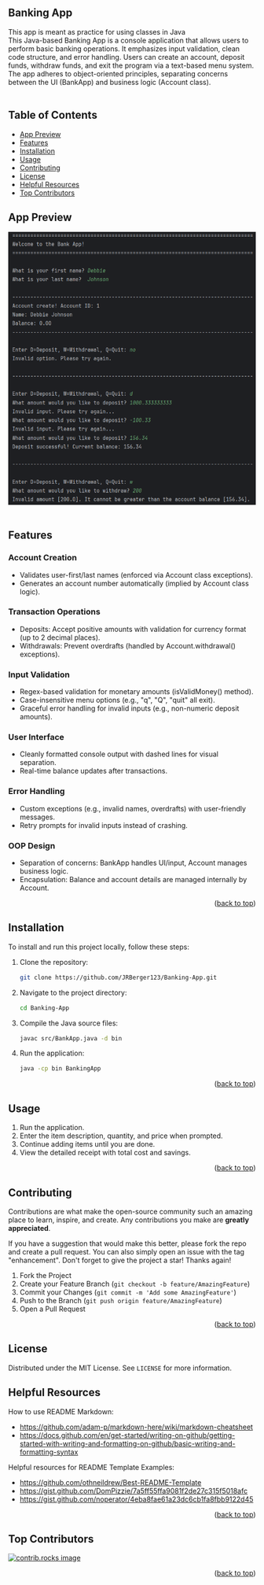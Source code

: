 ## Banking App

This app is meant as practice for using classes in Java<br>
This Java-based Banking App is a console application that allows users to perform basic banking operations. It emphasizes input validation, clean code structure, and error handling. Users can create an account, deposit funds, withdraw funds, and exit the program via a text-based menu system. The app adheres to object-oriented principles, separating concerns between the UI (BankApp) and business logic (Account class).<br>
<br>

## Table of Contents

- [App Preview](#app-preview)
- [Features](#features)
- [Installation](#installation)
- [Usage](#usage)
- [Contributing](#contributing)
- [License](#license)
- [Helpful Resources](#helpful-resources)
- [Top Contributors](#top-contributors)

## App Preview

![Screenshot of the application's output](Other/Preview.png)<br>
<br>

## Features

### Account Creation  
- Validates user-first/last names (enforced via Account class exceptions).  
- Generates an account number automatically (implied by Account class logic).  

### Transaction Operations  
- Deposits: Accept positive amounts with validation for currency format (up to 2 decimal places).  
- Withdrawals: Prevent overdrafts (handled by Account.withdrawal() exceptions).  

### Input Validation  
- Regex-based validation for monetary amounts (isValidMoney() method).  
- Case-insensitive menu options (e.g., "q", "Q", "quit" all exit).  
- Graceful error handling for invalid inputs (e.g., non-numeric deposit amounts).  

### User Interface  
- Cleanly formatted console output with dashed lines for visual separation.  
- Real-time balance updates after transactions.  

### Error Handling  
- Custom exceptions (e.g., invalid names, overdrafts) with user-friendly messages.  
- Retry prompts for invalid inputs instead of crashing.  

### OOP Design  
- Separation of concerns: BankApp handles UI/input, Account manages business logic.  
- Encapsulation: Balance and account details are managed internally by Account.  

<p align="right">(<a href="#readme-top">back to top</a>)</p>

## Installation

To install and run this project locally, follow these steps:

1. Clone the repository:
    ```sh
    git clone https://github.com/JRBerger123/Banking-App.git
    ```
2. Navigate to the project directory:
    ```sh
    cd Banking-App
    ```
3. Compile the Java source files:
    ```sh
    javac src/BankApp.java -d bin
    ```
4. Run the application:
    ```sh
    java -cp bin BankingApp
    ```

<p align="right">(<a href="#readme-top">back to top</a>)</p>

## Usage

1. Run the application.
2. Enter the item description, quantity, and price when prompted.
3. Continue adding items until you are done.
4. View the detailed receipt with total cost and savings.

<p align="right">(<a href="#readme-top">back to top</a>)</p>

## Contributing

Contributions are what make the open-source community such an amazing place to learn, inspire, and create. Any contributions you make are **greatly appreciated**.

If you have a suggestion that would make this better, please fork the repo and create a pull request. You can also simply open an issue with the tag "enhancement".
Don't forget to give the project a star! Thanks again!

1. Fork the Project
2. Create your Feature Branch (`git checkout -b feature/AmazingFeature`)
3. Commit your Changes (`git commit -m 'Add some AmazingFeature'`)
4. Push to the Branch (`git push origin feature/AmazingFeature`)
5. Open a Pull Request

<p align="right">(<a href="#readme-top">back to top</a>)</p>

## License

Distributed under the MIT License. See `LICENSE` for more information.

## Helpful Resources

How to use README Markdown:<br>
- https://github.com/adam-p/markdown-here/wiki/markdown-cheatsheet<br>
- https://docs.github.com/en/get-started/writing-on-github/getting-started-with-writing-and-formatting-on-github/basic-writing-and-formatting-syntax<br>

Helpful resources for README Template Examples:
- https://github.com/othneildrew/Best-README-Template<br>
- https://gist.github.com/DomPizzie/7a5ff55ffa9081f2de27c315f5018afc<br>
- https://gist.github.com/noperator/4eba8fae61a23dc6cb1fa8fbb9122d45<br>

<p align="right">(<a href="#readme-top">back to top</a>)</p>

## Top Contributors

<a href="https://github.com/JRBerger123/Banking-App/graphs/contributors">
  <img src="https://contrib.rocks/image?repo=JRBerger123/Banking-App" alt="contrib.rocks image" />
</a>

<p align="right">(<a href="#readme-top">back to top</a>)</p>